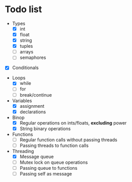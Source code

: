 # Todo list

- Types
  - [x] int
  - [x] float
  - [x] string
  - [x] tuples
  - [ ] arrays
  - [ ] semaphores

- [x] Conditionals

- Loops
  - [x] while
  - [ ] for
  - [ ] break/continue

- Variables
  - [x] assignment
  - [x] declarations

- Binop
  - [x] Regular operations on ints/floats, **excluding** power
  - [x] String binary operations

- Functions
  - [ ] Regular function calls without passing threads
  - [ ] Passing threads to function calls

- Threading
  - [x] Message queue
  - [ ] Mutex lock on queue operations
  - [ ] Passing queue to functions
  - [ ] Passing self as message

<!-- - [x] Variable Declaration
  - [ ] Blocks/Scopes
- [ ] Assigning variables
- [ ] Function declarations
- [ ] Loops & conditionals
- [ ] Equality comparison on tuple / thread / array
- [ ] Fix compiler errors on the binops
- [ ] Power operations on ints and floats
- [ ] Multi-thread
  - [ ] Mutex
  - [ ] Some kind of global data structure to facilitate message passing
  - [ ] Semaphores (we have those in C++)
    - [ ] Restrict access so that its atomic
 -->
